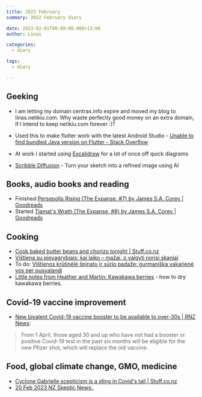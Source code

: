 ```yaml
---
title: 2023 February
summary: 2022 February diary

date: 2023-02-01T08:00:00.000+13:00
author: Linas

categories:
  - diary

tags:
  - diary

---
```


## Geeking

* I am letting my domain centras.info expire and moved my blog to linas.netikiu.com. Why waste perfectly good money on an extra domain, if I intend to keep netikiu.com forever :)?

* Used this to make flutter work with the latest Android Studio - [Unable to find bundled Java version on Flutter - Stack Overflow](https://stackoverflow.com/questions/51281702/unable-to-find-bundled-java-version-on-flutter)
* At work I started using [Excalidraw](https://excalidraw.com/) for a lot of once off quick diagrams
* [Scribble Diffusion](https://scribblediffusion.com/) - Turn your sketch into a refined image using AI

## Books, audio books and reading

* Finished [Persepolis Rising (The Expanse, #7) by James S.A. Corey | Goodreads](https://www.goodreads.com/book/show/28335696-persepolis-rising)
* Started [Tiamat's Wrath (The Expanse, #8) by James S.A. Corey | Goodreads](https://www.goodreads.com/book/show/28335698-tiamat-s-wrath)

## Cooking

* [Cook baked butter beans and chorizo tonight | Stuff.co.nz](https://www.stuff.co.nz/life-style/food-drink/recipes/127979636/last-minute-dinner-sorted-cook-baked-butter-beans-and-chorizo-tonight)
* [Vištiena su pievagrybiais: kai laiko – mažai, o valgyti norisi skaniai](https://www.lrytas.lt/skonis/pasigamink/2023/02/22/news/vistiena-su-pievagrybiais-kai-laiko-mazai-o-valgyti-norisi-skaniai-26206620)
* To do: [Vištienos krūtinėlė špinatų ir sūrio padaže: gurmaniška vakarienė vos per pusvalandį](https://www.lrytas.lt/skonis/pasigamink/2023/02/09/news/vistienos-krutinele-spinatu-ir-surio-padaze-gurmaniska-vakariene-vos-per-pusvalandi-26068567)
* [Little notes from Heather and Martin: Kawakawa berries](https://blog.puriri.nz/2020/02/kawakawa-berries.html?utm_source=pocket_saves) - how to dry kawakawa berries.


## Covid-19 vaccine improvement

* [New bivalent Covid-19 vaccine booster to be available to over-30s | RNZ News](https://www.rnz.co.nz/news/national/484724/new-bivalent-covid-19-vaccine-booster-to-be-available-to-over-30s):
 
> From 1 April, those aged 30 and up who have not had a booster or positive Covid-19 test in the past six months will be eligible for the new Pfizer shot, which will replace the old vaccine.

## Food, global climate change, GMO, medicine

* [Cyclone Gabrielle scepticism is a sting in Covid's tail | Stuff.co.nz](https://www.stuff.co.nz/national/300809224/cyclone-gabrielle-scepticism-is-a-sting-in-covids-tail)
* [20 Feb 2023 NZ Skeptic News: <Insert call to action here>](https://mailchi.mp/a1913b1ce5e9/skeptic-newsinsert-call-to-action-here?e=9c45ce5b40&utm_source=pocket_saves)
